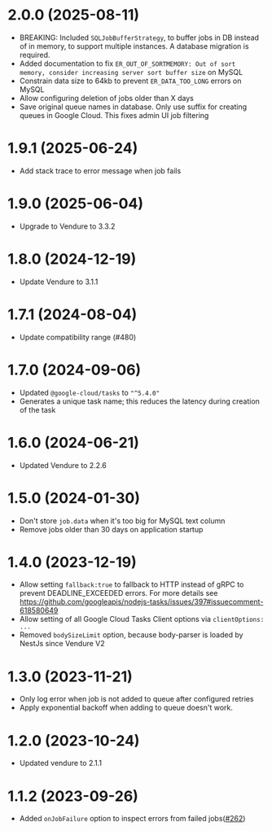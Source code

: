 # 2.0.0 (2025-08-11)

- BREAKING: Included `SQLJobBufferStrategy`, to buffer jobs in DB instead of in memory, to support multiple instances. A database migration is required.
- Added documentation to fix `ER_OUT_OF_SORTMEMORY: Out of sort memory, consider increasing server sort buffer size` on MySQL
- Constrain data size to 64kb to prevent `ER_DATA_TOO_LONG` errors on MySQL
- Allow configuring deletion of jobs older than X days
- Save original queue names in database. Only use suffix for creating queues in Google Cloud. This fixes admin UI job filtering

# 1.9.1 (2025-06-24)

- Add stack trace to error message when job fails

# 1.9.0 (2025-06-04)

- Upgrade to Vendure to 3.3.2

# 1.8.0 (2024-12-19)

- Update Vendure to 3.1.1

# 1.7.1 (2024-08-04)

- Update compatibility range (#480)

# 1.7.0 (2024-09-06)

- Updated `@google-cloud/tasks` to `"^5.4.0"`
- Generates a unique task name; this reduces the latency during creation of the task

# 1.6.0 (2024-06-21)

- Updated Vendure to 2.2.6

# 1.5.0 (2024-01-30)

- Don't store `job.data` when it's too big for MySQL text column
- Remove jobs older than 30 days on application startup

# 1.4.0 (2023-12-19)

- Allow setting `fallback:true` to fallback to HTTP instead of gRPC to prevent DEADLINE_EXCEEDED errors. For more details see https://github.com/googleapis/nodejs-tasks/issues/397#issuecomment-618580649
- Allow setting of all Google Cloud Tasks Client options via `clientOptions: ...`
- Removed `bodySizeLimit` option, because body-parser is loaded by NestJs since Vendure V2

# 1.3.0 (2023-11-21)

- Only log error when job is not added to queue after configured retries
- Apply exponential backoff when adding to queue doesn't work.

# 1.2.0 (2023-10-24)

- Updated vendure to 2.1.1

# 1.1.2 (2023-09-26)

- Added `onJobFailure` option to inspect errors from failed jobs([#262](https://github.com/Pinelab-studio/pinelab-vendure-plugins/pull/262))
